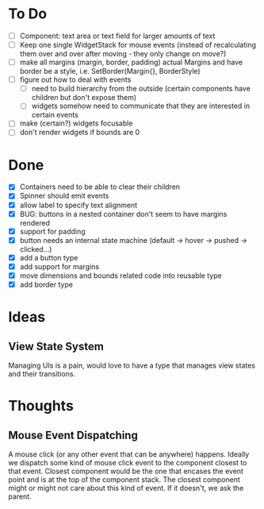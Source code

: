 # To Do

- [ ] Component: text area or text field for larger amounts of text
- [ ] Keep one single WidgetStack for mouse events (instead of recalculating them over and over after moving - they only change on move?)
- [ ] make all margins (margin, border, padding) actual Margins and have border be a style, i.e. SetBorder(Margin{}, BorderStyle)
- [ ] figure out how to deal with events
  - [ ] need to build hierarchy from the outside (certain components have children but don't expose them)
  - [ ] widgets somehow need to communicate that they are interested in certain events
- [ ] make (certain?) widgets focusable
- [ ] don't render widgets if bounds are 0

# Done

- [x] Containers need to be able to clear their children
- [x] Spinner should emit events
- [x] allow label to specify text alignment
- [x] BUG: buttons in a nested container don't seem to have margins rendered
- [x] support for padding
- [x] button needs an internal state machine (default -> hover -> pushed -> clicked...)
- [x] add a button type
- [x] add support for margins
- [x] move dimensions and bounds related code into reusable type
- [x] add border type

# Ideas

## View State System

Managing UIs is a pain, would love to have a type that manages view states and their transitions.

# Thoughts

## Mouse Event Dispatching

A mouse click (or any other event that can be anywhere) happens.
Ideally we dispatch some kind of mouse click event to the component closest to that event.
Closest component would be the one that encases the event point and is at the top of the component stack.
The closest component might or might not care about this kind of event. If it doesn't, we ask the parent.

